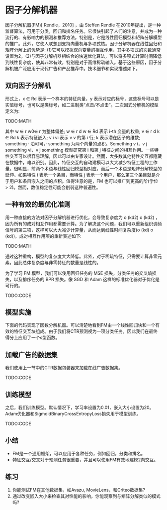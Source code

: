 

<!--
 * @version:
 * @Author:  StevenJokes https://github.com/StevenJokes
 * @Date: 2020-07-31 17:56:03
 * @LastEditors:  StevenJokes https://github.com/StevenJokes
 * @LastEditTime: 2020-07-31 18:30:55
 * @Description:MT
 * @TODO::
 * @Reference:http://preview.d2l.ai/d2l-en/master/chapter_recommender-systems/fm.html
-->

# 因子分解机器

因子分解机器(FM)[ Rendle，2010] ，由 Steffen Rendle 在2010年提出，是一种监督算法，可用于分类，回归和排名任务。它很快引起了人们的注意，并成为一种流行的、有影响力的预测和推荐方法。特别是，它是线性回归模型和矩阵分解模型的推广。此外，它使人联想到支持向量机与多项式核。因子分解机器在线性回归和矩阵分解上的优势是: (1)它可以模拟双向变量的相互作用，其中多项式的次数通常设置为2。(2)与因子分解机器相结合的快速优化算法，可以将多项式计算时间降低到线性复杂度，使其非常有效，特别是对于高维稀疏输入。基于这些原因，因子分解机被广泛应用于现代广告和产品推荐中。技术细节和实现描述如下。

## 双向因子分解机

形式上，x ∈ Rd 表示一个样本的特征向量，y 表示对应的标号，这些标号可以是实值标号，也可以是类标号，如二进制类“点击/不点击”。二次因式分解机的模型定义为:

TODO:MATH

其中 w ∈ r w0∈ r 为整体偏差; w ∈ r d w ∈ Rd 表示 i-th 变量的权重; v ∈ r d k ∈ Rd k 表示特征嵌入; v i vi 表示 v v 的第 i 行; k 表示潜在因子的维数; something · 泊可可，· something 为两个向量的点积。Something v i，v j something vi，v j something 模型研究第 i 和第 j 特征之间的相互作用。一些特性交互可以很容易理解，因此可以由专家设计。然而，大多数其他特性交互都隐藏在数据中，难以识别。因此，特征交互的自动建模可以大大减少特征工程的工作量。很明显，前两个术语与线性回归模型相对应，而后一个术语是矩阵分解模型的延伸。如果特性 i 表示一个条目，而特性 j 表示一个用户，那么第三个条目就是介于用户和条目嵌入之间的点积。值得注意的是，FM 也可以推广到更高的阶(学位 > 2)。然而，数值稳定性可能会削弱这种普遍性。

## 一种有效的最优化准则

用一种直接的方法对因子分解机器进行优化，会导致复杂度为 o (kd2) o (kd2) ，因为所有的成对相互作用都需要计算。为了解决这个问题，我们可以重新组织调频信号的第三项，这样可以大大减少计算量，从而达到线性时间复杂度(o (kd) o (kd))。成对相互作用项的重新表述如下:

TODO:MATH

通过这种重构，模型的复杂度大大降低。此外，对于稀疏特征，只需要计算非零元素，因此总体复杂度与非零特征的数量是线性的。

为了学习 FM 模型，我们可以使用回归任务的 MSE 损失，分类任务的交叉熵损失，以及排序任务的 BPR 损失。像 SGD 和 Adam 这样的标准优化器对于优化是可行的。

TODO:CODE

## 模型实施

下面的代码实现了因数分解机器。可以清楚地看到FM由一个线性回归块和一个有效的特征交互块组成。由于我们将CTR预测视为一项分类任务，因此我们在最终得分上应用了一个s型函数。

## 加载广告的数据集

我们使用上一节中的CTR数据包装器来加载在线广告数据集。

TODO:CODE

## 训练模型

之后，我们训练模型。默认情况下，学习率设置为0.01，嵌入大小设置为20。Adam优化器和SigmoidBinaryCrossEntropyLoss损失用于模型训练。

TODO:CODE

## 小结

* FM是一个通用框架，可以应用于各种任务，例如回归，分类和排名。
* 特征交互/交叉对于预测任务很重要，并且可以使用FM有效地建模2向交互。

## 练习

1. 你能测试FM在其他数据集，如Avazu, MovieLens，和Criteo数据集?
2. 通过改变嵌入大小来检查其对性能的影响，你能观察到与矩阵分解类似的模式吗?

